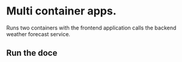 # Multi container apps.
Runs two containers with the frontend application calls the backend weather forecast service.

## Run the doce